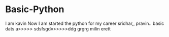 # Basic-Python
I am kavin 
Now I am started the python 
for my career
sridhar,,
pravin..
basic dats a>>>>>
sdsfsgdv>>>>>ddg 
grgrg milin erett